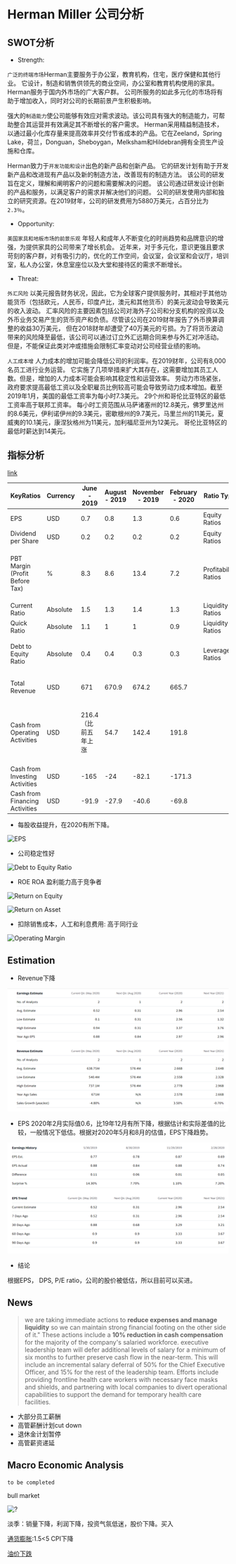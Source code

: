 # Herman Miller 公司分析

## SWOT分析

- Strength: 

`广泛的终端市场`Herman主要服务于办公室，教育机构，住宅，医疗保健和其他行业。
它设计，制造和销售供领先的商业空间，办公室和教育机构使用的家具。Herman服务于国内外市场的广大客户群。
公司所服务的如此多元化的市场将有助于增加收入，同时对公司的长期前景产生积极影响。

强大的`制造能力`使公司能够有效应对需求波动。该公司具有强大的制造能力，可帮助整合其运营并有效满足其不断增长的客户需求。
Herman采用精益制造技术，以通过最小化库存量来提高效率并交付节省成本的产品。它在Zeeland，Spring Lake，荷兰，Donguan，Sheboygan，Melksham和Hildebran拥有全资生产设施和仓库。

Herman致力于`开发功能和设计`出色的新产品和创新产品。
它的研发计划有助于开发新产品和改进现有产品以及新的制造方法，改善现有的制造方法。
该公司的研发旨在定义，理解和阐明客户的问题和需要解决的问题。
该公司通过研发设计创新的产品和服务，以满足客户的需求并解决他们的问题。
公司的研发使用内部和独立的研究资源。在2019财年，公司的研发费用为5880万美元，占百分比为`2.3％`。

- Opportunity: 

`美国家具和地板市场的前景乐观` 年轻人和成年人不断变化的时尚趋势和品牌意识的增强，为提供家具的公司带来了增长机会。
近年来，对于多元化，意识更强且要求苛刻的客户群，对有吸引力的，优化的工作空间，会议室，会议室和会议厅，培训室，私人办公室，休息室座位以及大堂和接待区的需求不断增长。

- Threat: 

`外汇风险` 以美元报告财务状况，因此，它为全球客户提供服务时，其相对于其他功能货币（包括欧元，人民币，印度卢比，澳元和其他货币）的美元波动会导致美元的收入波动。
汇率风险的主要因素包括公司对海外子公司和分支机构的投资以及外币业务交易产生的货币资产和负债。尽管该公司在2019财年报告了外币换算调整的收益30万美元，
但在2018财年却遭受了40万美元的亏损。为了将货币波动带来的风险降至最低，该公司可以通过订立外汇远期合同来参与外汇对冲活动。
但是，不能保证此类对冲或措施会限制汇率变动对公司经营业绩的影响。

`人工成本增` 人力成本的增加可能会降低公司的利润率。在2019财年，公司有8,000名员工进行业务运营。
它实施了几项举措来扩大其存在，这需要增加其员工人数。但是，增加的人力成本可能会影响其稳定性和运营效率。
劳动力市场紧张，政府要求提高最低工资以及全职雇员比例较高可能会导致劳动力成本增加。截至2019年1月，美国的最低工资率为每小时7.3美元。
29个州和哥伦比亚特区的最低工资率高于联邦工资率。
每小时工资范围从马萨诸塞州的12.8美元，佛罗里达州的8.6美元，伊利诺伊州的9.3美元，密歇根州的9.7美元，马里兰州的11美元，夏威夷的10.1美元，康涅狄格州为11美元，加利福尼亚州为12美元。
哥伦比亚特区的最低时薪达到14美元。


## 指标分析
[link](https://www.hermanmiller.com/investors/financial-reports/)

| KeyRatios                      | Currency | June - 2019         | August - 2019 | November - 2019 | February - 2020 | Ratio Type           |                                     |
|--------------------------------|----------|---------------------|---------------|-----------------|-----------------|----------------------|-------------------------------------|
| EPS                            | USD      | 0.7                 | 0.8           | 1.3             | 0.6             | Equity Ratios        | 下降，买进                          |
| Dividend per Share             | USD      | 0.2                 | 0.2           | 0.2             | 0.2             | Equity Ratios        | 稳定。                              |
| PBT Margin (Profit Before Tax) | %        | 8.3                 | 8.6           | 13.4            | 7.2             | Profitability Ratios | 获利能力，扣除税的波动对收入的影响  |
| Current Ratio                  | Absolute | 1.5                 | 1.3           | 1.4             | 1.3             | Liquidity Ratios     | 2                                   |
| Quick Ratio                    | Absolute | 1.1                 | 1             | 1               | 0.9             | Liquidity Ratios     | 1                                   |
| Debt to Equity Ratio           | Absolute | 0.4                 | 0.4           | 0.3             | 0.3             | Leverage Ratios      | <1企业财务状况的稳定性好            |
| Total Revenue                  | USD      | 671                 | 670.9         | 674.2           | 665.7           |                      | 下降，下文估计                      |
| Cash from Operating Activities | USD      | 216.4（比前五年上涨 | 54.7          | 142.4           | 191.8           |                      | 按趋势，会比上年多，主要earning增加 |
| Cash from Investing Activities | USD      | -165                | -24           | -82.1           | -171.3          |                      |                                     |
| Cash from Financing Activities | USD      | -91.9               | -27.9         | -40.6           | -69.8           |                      |                                     |


- 每股收益提升，在2020有所下降。

![EPS](./HM-graph/eps.png)

- 公司稳定性好

![Debt to Equity Ratio](./HM-graph/de.png)


- ROE ROA 盈利能力高于竞争者

![Return on Equity](./HM-graph/roe.png)

![Return on Asset](./HM-graph/roa.png)


- 扣除销售成本，人工和利息费用: 高于同行业

![Operating Margin](./HM-graph/margin.png)

## Estimation

- Revenue下降

![Revenue Estimate](./HM-graph/estimate-rev.png)

- EPS 2020年2月实际值0.6，比19年12月有所下降，根据估计和实际差值的比较，一般情况下低估。根据对2020年5月和8月的估值，EPS下降趋势。

![Earning Estimate](./HM-graph/estimate-earning.png)


- 结论

根据EPS， DPS, P/E ratio，公司的股价被低估，所以目前可以买进。

## News

> we are taking immediate actions to __reduce expenses and manage liquidity__ so we can maintain strong financial footing on the other side of it." These actions include a __10% reduction in cash compensation__ for the majority of the company's salaried workforce.
executive leadership team will defer additional levels of salary for a minimum of six months to further preserve cash flow in the near-term. This will include an incremental salary deferral of 50% for the Chief Executive Officer, and 15% for the rest of the leadership team.
Efforts include providing frontline health care workers with necessary face masks and shields, and partnering with local companies to divert operational capabilities to support the demand for temporary health care facilities.

- 大部分员工薪酬
- 高管薪酬计划cut down 
- 退休金计划暂停
- 高管薪资递延



## Macro Economic Analysis
`to be completed`

bull market

![?](./HM-graph/market.png)

淡季：销量下降，利润下降，投资气氛低迷，股价下降。买入

[通货膨胀](https://tradingeconomics.com/united-states/indicators):1.5<5  CPI下降

[油价下跌](https://www.globalpetrolprices.com/)
